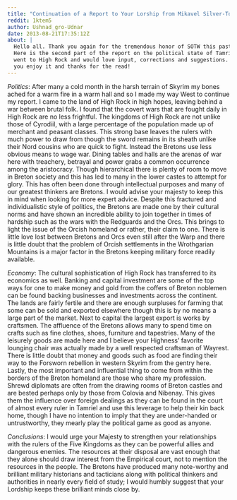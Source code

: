```yaml
---
title: "Continuation of a Report to Your Lorship from Mikavel Silver-Tongue: High Rock"
reddit: 1ktem5
author: Ushnad_gro-Udnar
date: 2013-08-21T17:35:12Z
about: |
  Hello all. Thank you again for the tremendous honor of SOTW this past week.
  Here is the second part of the report on the political state of Tamriel. I
  went to High Rock and would love input, corrections and suggestions. I hope
  you enjoy it and thanks for the read!
---
```


*Politics*: After many a cold month in the harsh terrain of Skyrim my bones
ached for a warm fire in a warm hall and so I made my way West to continue my
report. I came to the land of High Rock in high hopes, leaving behind a war
between brutal folk. I found that the covert wars that are fought daily in High
Rock are no less frightful. The kingdoms of High Rock are not unlike those of
Cyrodiil, with a large percentage of the population made up of merchant and
peasant classes. This strong base leaves the rulers with much power to draw from
though the sword remains in its sheath unlike their Nord cousins who are quick
to fight. Instead the Bretons use less obvious means to wage war. Dining tables
and halls are the arenas of war here with treachery, betrayal and power grabs a
common occurrence among the aristocracy. Though hierarchical there is plenty of
room to move in Breton society and this has led to many in the lower castes to
attempt for glory. This has often been done through intellectual purposes and
many of our greatest thinkers are Bretons. I would advise your majesty to keep
this in mind when looking for more expert advice. Despite this fractured and
individualistic style of politics, the Bretons are made one by their cultural
norms and have shown an incredible ability to join together in times of hardship
such as the wars with the Redguards and the Orcs. This brings to light the issue
of the Orcish homeland or rather, their claim to one. There is little love lost
between Bretons and Orcs even still after the Warp and there is little doubt
that the problem of Orcish settlements in the Wrothgarian Mountains is a major
factor in the Bretons keeping military force readily available.

*Economy*: The cultural sophistication of High Rock has transferred to its
economics as well. Banking and capital investment are some of the top ways for
one to make money and gold from the coffers of Breton noblemen can be found
backing businesses and investments across the continent. The lands are fairly
fertile and there are enough surpluses for farming that some can be sold and
exported elsewhere though this is by no means a large part of the market. Next
to capital the largest export is works by craftsmen. The affluence of the
Bretons allows many to spend time on crafts such as fine clothes, shoes,
furniture and tapestries. Many of the leisurely goods are made here and I
believe your Highness’ favorite lounging chair was actually made by a well
respected craftsman of Wayrest. There is little doubt that money and goods such
as food are finding their way to the Forsworn rebellion in western Skyrim from
the gentry here. Lastly, the most important and influential thing to come from
within the borders of the Breton homeland are those who share my profession.
Shrewd diplomats are often from the drawing rooms of Breton castles and are
bested perhaps only by those from Colovia and Nibenay. This gives them the
influence over foreign dealings as they can be found in the court of almost
every ruler in Tamriel and use this leverage to help their kin back home, though
I have no intention to imply that they are under-handed or untrustworthy, they
mearly play the political game as good as anyone.

*Conclusions*: I would urge your Majesty to strengthen your relationships with
the rulers of the Five Kingdoms as they can be powerful allies and dangerous
enemies. The resources at their disposal are vast enough that they alone should
draw interest from the Empirical court, not to mention the resources in the
people. The Bretons have produced many note-worthy and brilliant military
historians and tacticians along with political thinkers and authorities in
nearly every field of study; I would humbly suggest that your Lordship keeps
these brilliant minds close by.
